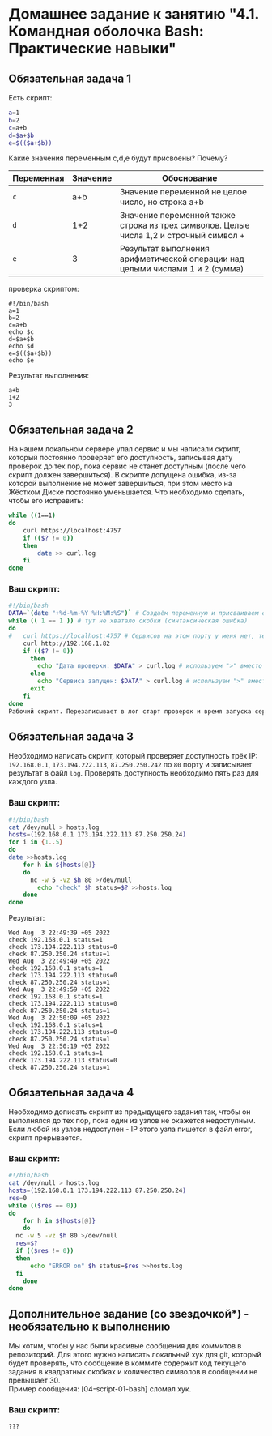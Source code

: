 # Домашнее задание к занятию "4.1. Командная оболочка Bash: Практические навыки"

## Обязательная задача 1

Есть скрипт:
```bash
a=1
b=2
c=a+b
d=$a+$b
e=$(($a+$b))
```

Какие значения переменным c,d,e будут присвоены? Почему?

| Переменная  | Значение | Обоснование |
| ------------- | ------------- | ------------- |
| `c`  | a+b  | Значение переменной не целое число, но строка a+b |
| `d`  | 1+2  | Значение переменной также строка из трех символов. Целые числа 1,2 и строчный символ + |
| `e`  |  3   | Результат выполнения арифметической операции над целыми числами 1 и 2 (сумма) |

проверка скриптом:  
```
#!/bin/bash
a=1
b=2
c=a+b
echo $c
d=$a+$b
echo $d
e=$(($a+$b))
echo $e
```
Результат выполнения:
```
a+b
1+2
3
```

## Обязательная задача 2
На нашем локальном сервере упал сервис и мы написали скрипт, который постоянно проверяет его доступность, записывая дату проверок до тех пор, пока сервис не станет доступным (после чего скрипт должен завершиться). В скрипте допущена ошибка, из-за которой выполнение не может завершиться, при этом место на Жёстком Диске постоянно уменьшается. Что необходимо сделать, чтобы его исправить:
```bash
while ((1==1)
do
	curl https://localhost:4757
	if (($? != 0))
	then
		date >> curl.log
	fi
done
```

### Ваш скрипт:
```bash
#!/bin/bash
DATA=`(date "+%d-%m-%Y %H:%M:%S")` # Создаём переменную и присваиваем ей значение из текущей даты (сделал так для удобства и читабельности кода)
while (( 1 == 1 )) # тут не хватало скобки (синтаксическая ошибка)
do
#   curl https://localhost:4757 # Cервисов на этом порту у меня нет, тестировал другой IP
    curl http://192.168.1.82
    if (($? != 0))
      then
        echo "Дата проверки: $DATA" > curl.log # используем ">" вместо ">>", тем самым избавляем себя от постоянного роста файла.
      else
        echo "Сервиса запущен: $DATA" > curl.log # используем ">" вместо ">>", тем самым избавляем себя от постоянного роста файла.
      exit
    fi
done
Рабочий скрипт. Перезаписывает в лог старт проверок и время запуска сервиса.    

```


## Обязательная задача 3
Необходимо написать скрипт, который проверяет доступность трёх IP: `192.168.0.1`, `173.194.222.113`, `87.250.250.242` по `80` порту и записывает результaт в файл `log`. Проверять доступность необходимо пять раз для каждого узла.

### Ваш скрипт:
```bash
#!/bin/bash
cat /dev/null > hosts.log 
hosts=(192.168.0.1 173.194.222.113 87.250.250.24)
for i in {1..5}
do
date >>hosts.log
    for h in ${hosts[@]}
    do
      nc -w 5 -vz $h 80 >/dev/null
        echo "check" $h status=$? >>hosts.log
    done
done
```
Результат:  
```
Wed Aug  3 22:49:39 +05 2022
check 192.168.0.1 status=1
check 173.194.222.113 status=0
check 87.250.250.24 status=1
Wed Aug  3 22:49:49 +05 2022
check 192.168.0.1 status=1
check 173.194.222.113 status=0
check 87.250.250.24 status=1
Wed Aug  3 22:49:59 +05 2022
check 192.168.0.1 status=1
check 173.194.222.113 status=0
check 87.250.250.24 status=1
Wed Aug  3 22:50:09 +05 2022
check 192.168.0.1 status=1
check 173.194.222.113 status=0
check 87.250.250.24 status=1
Wed Aug  3 22:50:19 +05 2022
check 192.168.0.1 status=1
check 173.194.222.113 status=0
check 87.250.250.24 status=1

```


## Обязательная задача 4
Необходимо дописать скрипт из предыдущего задания так, чтобы он выполнялся до тех пор, пока один из узлов не окажется недоступным. Если любой из узлов недоступен - IP этого узла пишется в файл error, скрипт прерывается.

### Ваш скрипт:
```bash
#!/bin/bash
cat /dev/null > hosts.log
hosts=(192.168.0.1 173.194.222.113 87.250.250.24)
res=0
while (($res == 0))
do
    for h in ${hosts[@]}
    do
  nc -w 5 -vz $h 80 >/dev/null
  res=$?
  if (($res != 0))
  then
      echo "ERROR on" $h status=$res >>hosts.log
  fi
    done
done

```

## Дополнительное задание (со звездочкой*) - необязательно к выполнению

Мы хотим, чтобы у нас были красивые сообщения для коммитов в репозиторий. Для этого нужно написать локальный хук для git, который будет проверять, что сообщение в коммите содержит код текущего задания в квадратных скобках и количество символов в сообщении не превышает 30.    
Пример сообщения: \[04-script-01-bash\] сломал хук.

### Ваш скрипт:
```bash
???
```
